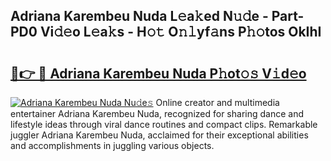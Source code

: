 ## Adriana Karembeu Nuda L𝚎a𝚔ed N𝚞𝚍e - Part-PD0 Vi𝚍𝚎o L𝚎a𝚔s - H𝚘𝚝 O𝚗𝚕yf𝚊ns P𝚑𝚘tos OkIhI

# <h2><a href="http://kf2spc4.oniu.top/?m=Adriana+Karembeu+Nuda">🔗👉 🔴 Adriana Karembeu Nuda P𝚑ot𝚘𝚜 V𝚒d𝚎o</a></h2>

[![Adriana Karembeu Nuda Nu𝚍e𝚜](https://i.imgur.com/0qMVB7G.gif)](http://kf2spc4.oniu.top/?m=Adriana+Karembeu+Nuda)
Online creator and multimedia entertainer Adriana Karembeu Nuda, recognized for sharing dance and lifestyle ideas through viral dance routines and compact clips. Remarkable juggler Adriana Karembeu Nuda, acclaimed for their exceptional abilities and accomplishments in juggling various objects.  
